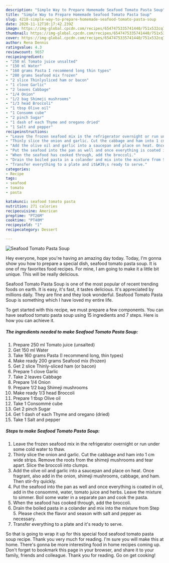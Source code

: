 ```yaml
---
description: "Simple Way to Prepare Homemade Seafood Tomato Pasta Soup"
title: "Simple Way to Prepare Homemade Seafood Tomato Pasta Soup"
slug: 4218-simple-way-to-prepare-homemade-seafood-tomato-pasta-soup
date: 2020-11-12T10:17:42.239Z
image: https://img-global.cpcdn.com/recipes/6547475335741440/751x532cq70/seafood-tomato-pasta-soup-recipe-main-photo.jpg
thumbnail: https://img-global.cpcdn.com/recipes/6547475335741440/751x532cq70/seafood-tomato-pasta-soup-recipe-main-photo.jpg
cover: https://img-global.cpcdn.com/recipes/6547475335741440/751x532cq70/seafood-tomato-pasta-soup-recipe-main-photo.jpg
author: Rena Dennis
ratingvalue: 4.3
reviewcount: 9657
recipeingredient:
- "250 ml Tomato juice unsalted"
- "150 ml Water"
- "160 grams Pasta I recommend long thin types"
- "200 grams Seafood mix frozen"
- "2 slice Thinlysliced ham or bacon"
- "1 clove Garlic"
- "2 leaves Cabbage"
- "1/4 Onion"
- "1/2 bag Shimeji mushrooms"
- "1/3 head Broccoli"
- "1 tbsp Olive oil"
- "1 Consomm cube"
- "2 pinch Sugar"
- "1 dash of each Thyme and oregano dried"
- "1 Salt and pepper"
recipeinstructions:
- "Leave the frozen seafood mix in the refrigerator overnight or run under some cold water to thaw."
- "Thinly slice the onion and garlic. Cut the cabbage and ham into 1 cm wide strips. Remove the roots from the shimeji mushrooms and tear apart. Slice the broccoli into clumps."
- "Add the olive oil and garlic into a saucepan and place on heat. Once fragrant, also add in the onion, shimeji mushrooms, cabbage, and ham. Then stir-fry quickly."
- "Put the seafood into the pan as well and once everything is coated in oil, add in the consommé, water, tomato juice and herbs. Leave the mixture to simmer. Boil some water in a separate pan and cook the pasta."
- "When the seafood has cooked through, add the broccoli."
- "Drain the boiled pasta in a colander and mix into the mixture from Step 5. Please check the flavor and season with salt and pepper as necessary."
- "Transfer everything to a plate and it&#39;s ready to serve."
categories:
- Recipe
tags:
- seafood
- tomato
- pasta

katakunci: seafood tomato pasta 
nutrition: 271 calories
recipecuisine: American
preptime: "PT26M"
cooktime: "PT40M"
recipeyield: "1"
recipecategory: Dessert

---
```



![Seafood Tomato Pasta Soup](https://img-global.cpcdn.com/recipes/6547475335741440/751x532cq70/seafood-tomato-pasta-soup-recipe-main-photo.jpg)

Hey everyone, hope you're having an amazing day today. Today, I'm gonna show you how to prepare a special dish, seafood tomato pasta soup. It is one of my favorites food recipes. For mine, I am going to make it a little bit unique. This will be really delicious.

Seafood Tomato Pasta Soup is one of the most popular of recent trending foods on earth. It is easy, it's fast, it tastes delicious. It's appreciated by millions daily. They are fine and they look wonderful. Seafood Tomato Pasta Soup is something which I have loved my entire life.




To get started with this recipe, we must prepare a few components. You can have seafood tomato pasta soup using 15 ingredients and 7 steps. Here is how you can achieve it.

<!--inarticleads1-->

##### The ingredients needed to make Seafood Tomato Pasta Soup:

1. Prepare 250 ml Tomato juice (unsalted)
1. Get 150 ml Water
1. Take 160 grams Pasta (I recommend long, thin types)
1. Make ready 200 grams Seafood mix (frozen)
1. Get 2 slice Thinly-sliced ham (or bacon)
1. Prepare 1 clove Garlic
1. Take 2 leaves Cabbage
1. Prepare 1/4 Onion
1. Prepare 1/2 bag Shimeji mushrooms
1. Make ready 1/3 head Broccoli
1. Prepare 1 tbsp Olive oil
1. Take 1 Consommé cube
1. Get 2 pinch Sugar
1. Get 1 dash of each Thyme and oregano (dried)
1. Take 1 Salt and pepper




<!--inarticleads2-->

##### Steps to make Seafood Tomato Pasta Soup:

1. Leave the frozen seafood mix in the refrigerator overnight or run under some cold water to thaw.
1. Thinly slice the onion and garlic. Cut the cabbage and ham into 1 cm wide strips. Remove the roots from the shimeji mushrooms and tear apart. Slice the broccoli into clumps.
1. Add the olive oil and garlic into a saucepan and place on heat. Once fragrant, also add in the onion, shimeji mushrooms, cabbage, and ham. Then stir-fry quickly.
1. Put the seafood into the pan as well and once everything is coated in oil, add in the consommé, water, tomato juice and herbs. Leave the mixture to simmer. Boil some water in a separate pan and cook the pasta.
1. When the seafood has cooked through, add the broccoli.
1. Drain the boiled pasta in a colander and mix into the mixture from Step 5. Please check the flavor and season with salt and pepper as necessary.
1. Transfer everything to a plate and it&#39;s ready to serve.




So that is going to wrap it up for this special food seafood tomato pasta soup recipe. Thank you very much for reading. I'm sure you will make this at home. There's gonna be more interesting food in home recipes coming up. Don't forget to bookmark this page in your browser, and share it to your family, friends and colleague. Thank you for reading. Go on get cooking!
